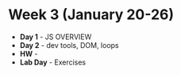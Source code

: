 # Week 3 (January 20-26)
* **Day 1** - JS OVERVIEW
* **Day 2** - dev tools, DOM, loops
* **HW** -
* **Lab Day** - Exercises